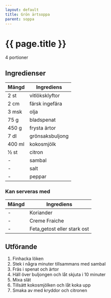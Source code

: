 ```yaml
---
layout: default
title: Grön ärtsoppa
parent: soppa
---
```


# {{ page.title }}

4 portioner

## Ingredienser

Mängd|Ingrediens
------------ | -------------
2 st|vitlöksklyftor
2 cm|färsk ingefära
3 msk|olja
75 g|bladspenat
450 g|frysta ärtor
7 dl|grönsaksbuljong
400 ml|kokosmjölk
½ st|citron
\-|sambal
\-|salt
\-|peppar

### Kan serveras med

Mängd| Ingrediens
------------ | -------------
\-|Koriander
\-|Creme Fraiche
\-|Feta,getost eller stark ost

## Utförande
1. Finhacka löken
2. Stek i några minuter tillsammans med sambal
3. Fräs i spenat och ärtor
4. Häll över buljongen och låt skjuta i 10 minuter
5. Mixa slät
6. Tillsätt kokosmjölken och låt koka upp
7. Smaka av med kryddor och citronen
